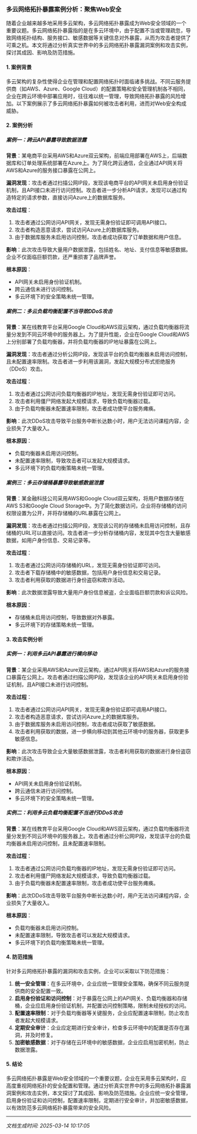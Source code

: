 ### 多云网络拓扑暴露案例分析：聚焦Web安全

随着企业越来越多地采用多云架构，多云网络拓扑暴露成为Web安全领域的一个重要议题。多云网络拓扑暴露指的是在多云环境中，由于配置不当或管理疏忽，导致网络拓扑结构、服务接口、敏感数据等关键信息对外暴露，从而为攻击者提供了可乘之机。本文将通过分析真实世界中的多云网络拓扑暴露漏洞案例和攻击实例，探讨其成因、影响及防范措施。

#### 1. 案例背景

多云架构的复杂性使得企业在管理和配置网络拓扑时面临诸多挑战。不同云服务提供商（如AWS、Azure、Google Cloud）的配置策略和安全管理机制各不相同，企业在跨云环境中部署应用时，往往难以统一管理，导致网络拓扑暴露的风险增加。以下案例展示了多云网络拓扑暴露如何被攻击者利用，进而对Web安全构成威胁。

#### 2. 案例分析

##### 案例一：跨云API暴露导致数据泄露

**背景**：某电商平台采用AWS和Azure双云架构，前端应用部署在AWS上，后端数据库和订单处理系统部署在Azure上。为了简化跨云通信，企业通过API网关将AWS和Azure的服务接口暴露在公网上。

**漏洞发现**：攻击者通过扫描公网IP段，发现该电商平台的API网关未启用身份验证机制，且API接口未进行访问控制。攻击者进一步分析API请求，发现可以通过构造特定的请求参数，直接访问Azure上的数据库服务。

**攻击过程**：
1. 攻击者通过公网访问API网关，发现无需身份验证即可调用API接口。
2. 攻击者构造恶意请求，尝试访问Azure上的数据库服务。
3. 由于数据库服务未启用访问控制，攻击者成功获取了订单数据和用户信息。

**影响**：此次攻击导致大量用户数据泄露，包括姓名、地址、支付信息等敏感数据。企业不仅面临巨额罚款，还严重损害了品牌声誉。

**根本原因**：
- API网关未启用身份验证机制。
- 跨云通信未进行访问控制。
- 多云环境下的安全策略未统一管理。

##### 案例二：多云负载均衡配置不当导致DDoS攻击

**背景**：某在线教育平台采用Google Cloud和AWS双云架构，通过负载均衡器将流量分发到不同云环境中的服务器上。为了提升性能，企业在Google Cloud和AWS上分别部署了负载均衡器，并将负载均衡器的IP地址暴露在公网上。

**漏洞发现**：攻击者通过分析公网IP段，发现该平台的负载均衡器未启用访问控制，且未配置速率限制。攻击者进一步利用该漏洞，发起大规模分布式拒绝服务（DDoS）攻击。

**攻击过程**：
1. 攻击者通过公网访问负载均衡器的IP地址，发现无需身份验证即可访问。
2. 攻击者利用僵尸网络发起大规模请求，导致负载均衡器过载。
3. 由于负载均衡器未配置速率限制，攻击者成功使平台服务瘫痪。

**影响**：此次DDoS攻击导致平台服务中断长达数小时，用户无法访问课程内容，企业损失了大量收入。

**根本原因**：
- 负载均衡器未启用访问控制。
- 未配置速率限制，导致攻击者可以发起大规模请求。
- 多云环境下的负载均衡策略未统一管理。

##### 案例三：多云存储桶暴露导致敏感数据泄露

**背景**：某金融科技公司采用AWS和Google Cloud双云架构，将用户数据存储在AWS S3和Google Cloud Storage中。为了简化数据访问，企业将存储桶的访问权限设置为公开，并将存储桶的URL暴露在公网上。

**漏洞发现**：攻击者通过扫描公网IP段，发现该公司的存储桶未启用访问控制，且存储桶的URL可以直接访问。攻击者进一步分析存储桶内容，发现其中包含大量敏感数据，如用户身份信息、交易记录等。

**攻击过程**：
1. 攻击者通过公网访问存储桶的URL，发现无需身份验证即可访问。
2. 攻击者下载存储桶中的敏感数据，包括用户身份信息和交易记录。
3. 攻击者利用获取的数据进行身份盗窃和欺诈活动。

**影响**：此次数据泄露导致大量用户身份信息被盗，企业面临巨额罚款和诉讼风险。

**根本原因**：
- 存储桶未启用访问控制，导致数据对外暴露。
- 多云环境下的存储策略未统一管理。

#### 3. 攻击实例分析

##### 实例一：利用多云API暴露进行横向移动

**背景**：某企业采用AWS和Azure双云架构，通过API网关将AWS和Azure的服务接口暴露在公网上。攻击者通过扫描公网IP段，发现该企业的API网关未启用身份验证机制，且API接口未进行访问控制。

**攻击过程**：
1. 攻击者通过公网访问API网关，发现无需身份验证即可调用API接口。
2. 攻击者构造恶意请求，尝试访问Azure上的数据库服务。
3. 由于数据库服务未启用访问控制，攻击者成功获取了敏感数据。
4. 攻击者利用获取的数据，进一步横向移动到其他云环境中的服务器，获取更多敏感信息。

**影响**：此次攻击导致企业大量敏感数据泄露，攻击者利用获取的数据进行身份盗窃和欺诈活动。

**根本原因**：
- API网关未启用身份验证机制。
- 跨云通信未进行访问控制。
- 多云环境下的安全策略未统一管理。

##### 实例二：利用多云负载均衡配置不当进行DDoS攻击

**背景**：某在线教育平台采用Google Cloud和AWS双云架构，通过负载均衡器将流量分发到不同云环境中的服务器上。攻击者通过分析公网IP段，发现该平台的负载均衡器未启用访问控制，且未配置速率限制。

**攻击过程**：
1. 攻击者通过公网访问负载均衡器的IP地址，发现无需身份验证即可访问。
2. 攻击者利用僵尸网络发起大规模请求，导致负载均衡器过载。
3. 由于负载均衡器未配置速率限制，攻击者成功使平台服务瘫痪。

**影响**：此次DDoS攻击导致平台服务中断长达数小时，用户无法访问课程内容，企业损失了大量收入。

**根本原因**：
- 负载均衡器未启用访问控制。
- 未配置速率限制，导致攻击者可以发起大规模请求。
- 多云环境下的负载均衡策略未统一管理。

#### 4. 防范措施

针对多云网络拓扑暴露的漏洞和攻击实例，企业可以采取以下防范措施：

1. **统一安全管理**：在多云环境中，企业应统一管理安全策略，确保不同云服务提供商的安全配置一致。
2. **启用身份验证和访问控制**：对于暴露在公网上的API网关、负载均衡器和存储桶，企业应启用身份验证机制，并配置访问控制策略，限制未经授权的访问。
3. **配置速率限制**：对于负载均衡器等关键服务，企业应配置速率限制，防止攻击者发起大规模请求。
4. **定期安全审计**：企业应定期进行安全审计，检查多云环境中的配置是否存在漏洞，并及时修复。
5. **加密敏感数据**：对于存储在云环境中的敏感数据，企业应启用加密机制，防止数据泄露。

#### 5. 结论

多云网络拓扑暴露是Web安全领域的一个重要议题，企业在采用多云架构时，应高度重视网络拓扑的安全配置和管理。通过分析真实世界中的多云网络拓扑暴露漏洞案例和攻击实例，本文探讨了其成因、影响及防范措施。企业应统一安全管理，启用身份验证和访问控制，配置速率限制，定期进行安全审计，并加密敏感数据，以有效防范多云网络拓扑暴露带来的安全风险。

---

*文档生成时间: 2025-03-14 10:17:05*



